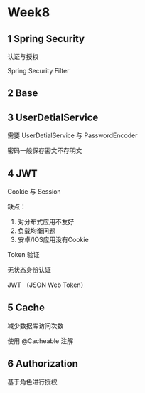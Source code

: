 # Week8

## 1 Spring Security

认证与授权

Spring Security Filter

## 2 Base

## 3 UserDetialService

需要 UserDetialService 与 PasswordEncoder

密码一般保存密文不存明文

## 4 JWT

Cookie 与 Session

缺点：

1. 对分布式应用不友好
2. 负载均衡问题
3. 安卓/IOS应用没有Cookie

Token 验证

无状态身份认证

JWT （JSON Web Token）

## 5 Cache

减少数据库访问次数

使用 @Cacheable 注解

## 6 Authorization

基于角色进行授权
